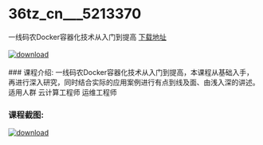 # 36tz_cn___5213370
一线码农Docker容器化技术从入门到提高
[下载地址](http://www.36tz.cn/article/5213370 "下载地址")
<br/></br>[![download](http://36tz.cn/muke_img/2020_05_2-145.png "下载地址")](http://www.36tz.cn/article/5213370 "下载地址")
<br/></br>### 课程介绍:
一线码农Docker容器化技术从入门到提高，本课程从基础入手，再进行深入研究，同时结合实际的应用案例进行有点到线及面、由浅入深的讲述。
适用人群
云计算工程师 运维工程师

### 课程截图:
[![download](http://36tz.cn/muke_img/2020_05_1-155.png "下载地址")](http://www.36tz.cn/article/5213370 "下载地址")
